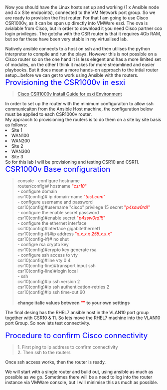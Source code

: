 Now you should have the Linux hosts set up and working (1 x Ansible node and 4 x Site endpoints), connected to the VM Network port group.
So we are ready to provision the first router. For that I am going to use Cisco CSR1000v, as it can be spun up directly into VMWare esxi.
The ova is avialable from Cisco, but in order to download it you need Cisco partner cco login privileges.
The gotcha with the CSR router is that it requires 4Gb RAM, but so far these have been very stable in my virtualised lab.

Natively ansible connects to a host on ssh and then utilises the python interpreter to compile and run the plays. 
However this is not possible on a Cisco router so on the one hand it is less elegent and has a more limited set of modules, 
on the other I think it makes for more streamlined and easier playbooks.
But it does mean a more hands-on approach to the intial router setup...before we can get to work using Ansible with the routers.
<font size="5" color="blue">Provisioning the CSR1000v in esxi</font>
<blockquote>
   <a href="https://www.cisco.com/c/en/us/td/docs/routers/csr1000/software/configuration/b_CSR1000v_Configuration_Guide/b_CSR1000v_Configuration_Guide_chapter_011.pdf">Cisco CSR1000v Install Guide for esxi Environment</a>
</blockquote>
 In order to set up the router with the minimum configuraiton to allow ssh communicaiton from the Ansible Host machine, the configuration below must be applied to each CSR1000v router.<br>
My appraoch to provisioning the routers is to do them on a site by site basis as follows:
<li>Site 1</li>
<li>WAN100</li>
<li>WAN200</li>
<li>Site 2</li>
<li>WAN300</li>
<li>Site 3</li>
So for this lab I will be provisioning and testing CSR10 and CSR11.
<br>
<font size="5" color="blue">CSR1000v Base configuration</font>
<blockquote>
console
 - configure hostname<br>
   router(config)# hostname <font color="red">"<i>csr10</i>"</font><br>
 - configure domain<br>
   csr10(config)# ip domain-name <font color="red">"<i>test.com</i>"</font><br>
 - configure username and password<br>
   csr10(config)#username "cisco" privilege 15 secret <font color="red">"<i>p4ssw0rd!</i>"</font><br>
 - configure the enable secret password<br>
   csr10(config)#enable secret <font color="red">"<i>p4ssw0rd!!!</i>"</font><br>
 - configure the ethernet interface<br>
   csr10(config)#interface gigabitethernet1<br>
   csr10(config-if)#ip address <font color="red">"<i>x.x.x.x 255.x.x.x</i>"</font><br>
   csr10(config-if)# no shut<br>
 - configre rsa crypto key<br>
   csr10(config)#crypto key generate rsa<br>
 - configure ssh access to vty<br>
   csr10(config)#line vty 0 4<br>
   csr10(config-line)#transport input ssh<br>
   csr10(config-line)#login local<br>
 - ssh<br>
   csr10(config)#ip ssh version 2<br>
   csr10(config)#ip ssh authentication-retries 2<br>
   csr10(config)#ip ssh time-out 60<br>
   <br>
<b>change italic values between <font color="red">""</font> to your own settings</b><br>
</blockquote>
<!-- blank -->
The final desing has the RHEL7 ansible host in the VLAN10 port group together with CSR10 & 11. So lets move the RHEL7 machine into the VLAN10 port Group. So now lets test connectivity.<br>
<br>
<font size="5" color="blue">Procedure to confirm Cisco connectivity</font>
<blockquote>
1. First ping to ip address to confirm connectivity
<br>    
2. Then ssh to the routers
<br>    
</blockquote>
Once ssh access works, then the router is ready.

We will start with a single router and build out, using ansible as much 
as possible as we go. Sometimes there will be a need to log into the 
router instance via VMWare console, but I will minimise this as much 
as possible.

